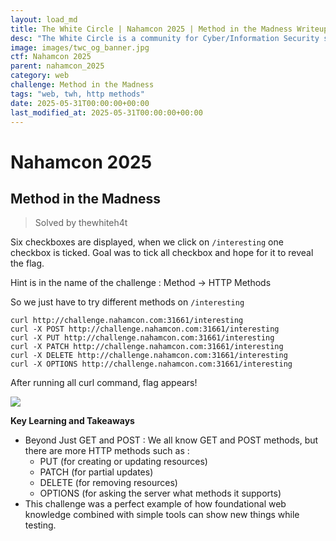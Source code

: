```yaml
---
layout: load_md
title: The White Circle | Nahamcon 2025 | Method in the Madness Writeup
desc: "The White Circle is a community for Cyber/Information Security students, enthusiasts and professionals. You can discuss anything related to Security, share your knowledge with others, get help when you need it and proceed further in your journey with amazing people from all over the world."
image: images/twc_og_banner.jpg
ctf: Nahamcon 2025
parent: nahamcon_2025
category: web
challenge: Method in the Madness
tags: "web, twh, http methods"
date: 2025-05-31T00:00:00+00:00
last_modified_at: 2025-05-31T00:00:00+00:00
---
```


<h1 class="heading card-title white-text">Nahamcon 2025</h1>

## Method in the Madness
> Solved by thewhiteh4t

Six checkboxes are displayed, when we click on `/interesting` one checkbox is ticked. Goal was to tick all checkbox and hope for it to reveal the flag.

Hint is in the name of the challenge : Method → HTTP Methods

So we just have to try different methods on `/interesting`


    curl http://challenge.nahamcon.com:31661/interesting
    curl -X POST http://challenge.nahamcon.com:31661/interesting
    curl -X PUT http://challenge.nahamcon.com:31661/interesting
    curl -X PATCH http://challenge.nahamcon.com:31661/interesting
    curl -X DELETE http://challenge.nahamcon.com:31661/interesting
    curl -X OPTIONS http://challenge.nahamcon.com:31661/interesting

After running all curl command, flag appears!


![](https://i.imgur.com/AtuE3fG.png)


**Key Learning and Takeaways**


- Beyond Just GET and POST : We all know GET and POST methods, but there are more HTTP methods such as :
    - PUT (for creating or updating resources)
    - PATCH (for partial updates)
    - DELETE (for removing resources)
    - OPTIONS (for asking the server what methods it supports)
- This challenge was a perfect example of how foundational web knowledge combined with simple tools can show new things while testing.


